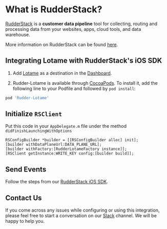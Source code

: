 # What is RudderStack?

[RudderStack](https://rudderstack.com/) is a **customer data pipeline** tool for collecting, routing and processing data from your websites, apps, cloud tools, and data warehouse.

More information on RudderStack can be found [here](https://github.com/rudderlabs/rudder-server).

## Integrating Lotame with RudderStack's iOS SDK

1. Add [Lotame](http://lotame.com) as a destination in the [Dashboard](https://app.rudderstack.com/).

2. Rudder-Lotame is available through [CocoaPods](https://cocoapods.org). To install it, add the following line to your Podfile and followed by `pod install`:

```ruby
pod 'Rudder-Lotame'
```

## Initialize ```RSClient```

Put this code in your ```AppDelegate.m``` file under the method ```didFinishLaunchingWithOptions```
```
RSConfigBuilder *builder = [[RSConfigBuilder alloc] init];
[builder withDataPlaneUrl:DATA_PLANE_URL];
[builder withFactory:[RudderLotameFactory instance]];
[RSClient getInstance:WRITE_KEY config:[builder build]];
```

## Send Events

Follow the steps from our [RudderStack iOS SDK](https://github.com/rudderlabs/rudder-sdk-ios).

## Contact Us

If you come across any issues while configuring or using this integration, please feel free to start a conversation on our [Slack](https://resources.rudderstack.com/join-rudderstack-slack) channel. We will be happy to help you.
